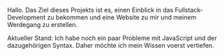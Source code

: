 Hallo.
Das Ziel dieses Projekts ist es, einen Einblick in das Fullstack-Development zu bekommen und eine Website zu mir und meinem Werdegang zu erstellen.

Aktueller Stand:
Ich habe noch ein paar Probleme mit JavaScript und der dazugehörigen Syntax. Daher möchte ich mein Wissen voerst vertiefen.
